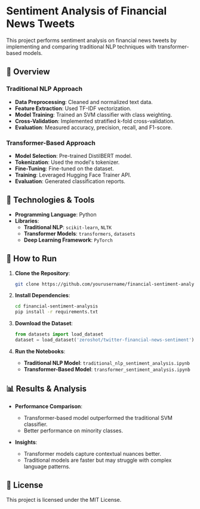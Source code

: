 # Sentiment Analysis of Financial News Tweets

This project performs sentiment analysis on financial news tweets by implementing and comparing traditional NLP techniques with transformer-based models.

## 📑 Overview

### Traditional NLP Approach

- **Data Preprocessing**: Cleaned and normalized text data.
- **Feature Extraction**: Used TF-IDF vectorization.
- **Model Training**: Trained an SVM classifier with class weighting.
- **Cross-Validation**: Implemented stratified k-fold cross-validation.
- **Evaluation**: Measured accuracy, precision, recall, and F1-score.

### Transformer-Based Approach

- **Model Selection**: Pre-trained DistilBERT model.
- **Tokenization**: Used the model's tokenizer.
- **Fine-Tuning**: Fine-tuned on the dataset.
- **Training**: Leveraged Hugging Face Trainer API.
- **Evaluation**: Generated classification reports.

## 🔧 Technologies & Tools

- **Programming Language**: Python
- **Libraries**:
  - **Traditional NLP**: `scikit-learn`, `NLTK`
  - **Transformer Models**: `transformers`, `datasets`
  - **Deep Learning Framework**: `PyTorch`

## 🚀 How to Run

1. **Clone the Repository**:

    ```bash
    git clone https://github.com/yourusername/financial-sentiment-analysis.git
    ```

2. **Install Dependencies**:

    ```bash
    cd financial-sentiment-analysis
    pip install -r requirements.txt
    ```

3. **Download the Dataset**:

    ```python
    from datasets import load_dataset
    dataset = load_dataset('zeroshot/twitter-financial-news-sentiment')
    ```

4. **Run the Notebooks**:

   - **Traditional NLP Model**: `traditional_nlp_sentiment_analysis.ipynb`
   - **Transformer-Based Model**: `transformer_sentiment_analysis.ipynb`

## 📊 Results & Analysis

- **Performance Comparison**:
  - Transformer-based model outperformed the traditional SVM classifier.
  - Better performance on minority classes.

- **Insights**:
  - Transformer models capture contextual nuances better.
  - Traditional models are faster but may struggle with complex language patterns.

## 📄 License

This project is licensed under the MIT License.
